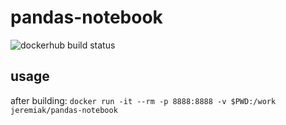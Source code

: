 # pandas-notebook
![dockerhub build status](https://img.shields.io/docker/build/jeremiak/pandas-notebook.svg)

## usage

after building:
`docker run -it --rm -p 8888:8888 -v $PWD:/work jeremiak/pandas-notebook`
